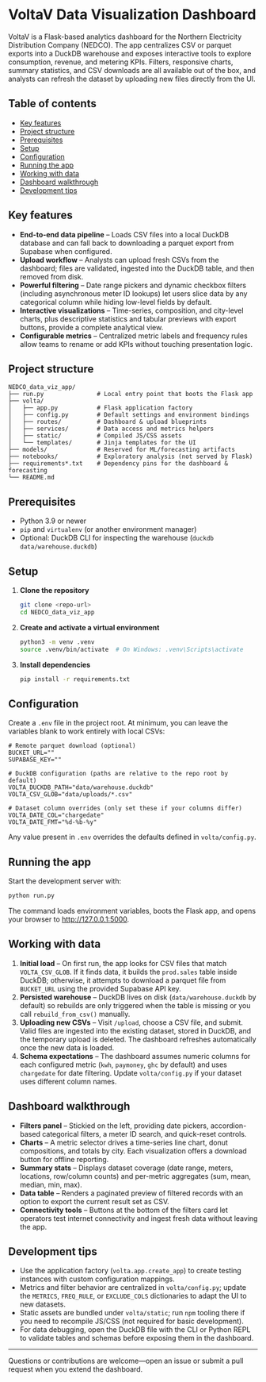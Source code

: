 # VoltaV Data Visualization Dashboard

VoltaV is a Flask-based analytics dashboard for the Northern Electricity Distribution Company (NEDCO). The app centralizes CSV or parquet exports into a DuckDB warehouse and exposes interactive tools to explore consumption, revenue, and metering KPIs. Filters, responsive charts, summary statistics, and CSV downloads are all available out of the box, and analysts can refresh the dataset by uploading new files directly from the UI.

## Table of contents
- [Key features](#key-features)
- [Project structure](#project-structure)
- [Prerequisites](#prerequisites)
- [Setup](#setup)
- [Configuration](#configuration)
- [Running the app](#running-the-app)
- [Working with data](#working-with-data)
- [Dashboard walkthrough](#dashboard-walkthrough)
- [Development tips](#development-tips)

## Key features
- **End-to-end data pipeline** – Loads CSV files into a local DuckDB database and can fall back to downloading a parquet export from Supabase when configured.
- **Upload workflow** – Analysts can upload fresh CSVs from the dashboard; files are validated, ingested into the DuckDB table, and then removed from disk.
- **Powerful filtering** – Date range pickers and dynamic checkbox filters (including asynchronous meter ID lookups) let users slice data by any categorical column while hiding low-level fields by default.
- **Interactive visualizations** – Time-series, composition, and city-level charts, plus descriptive statistics and tabular previews with export buttons, provide a complete analytical view.
- **Configurable metrics** – Centralized metric labels and frequency rules allow teams to rename or add KPIs without touching presentation logic.

## Project structure
```
NEDCO_data_viz_app/
├── run.py               # Local entry point that boots the Flask app
├── volta/
│   ├── app.py           # Flask application factory
│   ├── config.py        # Default settings and environment bindings
│   ├── routes/          # Dashboard & upload blueprints
│   ├── services/        # Data access and metrics helpers
│   ├── static/          # Compiled JS/CSS assets
│   └── templates/       # Jinja templates for the UI
├── models/              # Reserved for ML/forecasting artifacts
├── notebooks/           # Exploratory analysis (not served by Flask)
├── requirements*.txt    # Dependency pins for the dashboard & forecasting
└── README.md
```

## Prerequisites
- Python 3.9 or newer
- `pip` and `virtualenv` (or another environment manager)
- Optional: DuckDB CLI for inspecting the warehouse (`duckdb data/warehouse.duckdb`)

## Setup
1. **Clone the repository**
   ```bash
   git clone <repo-url>
   cd NEDCO_data_viz_app
   ```
2. **Create and activate a virtual environment**
   ```bash
   python3 -m venv .venv
   source .venv/bin/activate  # On Windows: .venv\Scripts\activate
   ```
3. **Install dependencies**
   ```bash
   pip install -r requirements.txt
   ```

## Configuration
Create a `.env` file in the project root. At minimum, you can leave the variables blank to work entirely with local CSVs:
```env
# Remote parquet download (optional)
BUCKET_URL=""
SUPABASE_KEY=""

# DuckDB configuration (paths are relative to the repo root by default)
VOLTA_DUCKDB_PATH="data/warehouse.duckdb"
VOLTA_CSV_GLOB="data/uploads/*.csv"

# Dataset column overrides (only set these if your columns differ)
VOLTA_DATE_COL="chargedate"
VOLTA_DATE_FMT="%d-%b-%y"
```
Any value present in `.env` overrides the defaults defined in `volta/config.py`.

## Running the app
Start the development server with:
```bash
python run.py
```
The command loads environment variables, boots the Flask app, and opens your browser to <http://127.0.0.1:5000>.

## Working with data
1. **Initial load** – On first run, the app looks for CSV files that match `VOLTA_CSV_GLOB`. If it finds data, it builds the `prod.sales` table inside DuckDB; otherwise, it attempts to download a parquet file from `BUCKET_URL` using the provided Supabase API key.
2. **Persisted warehouse** – DuckDB lives on disk (`data/warehouse.duckdb` by default) so rebuilds are only triggered when the table is missing or you call `rebuild_from_csv()` manually.
3. **Uploading new CSVs** – Visit `/upload`, choose a CSV file, and submit. Valid files are ingested into the existing dataset, stored in DuckDB, and the temporary upload is deleted. The dashboard refreshes automatically once the new data is loaded.
4. **Schema expectations** – The dashboard assumes numeric columns for each configured metric (`kwh`, `paymoney`, `ghc` by default) and uses `chargedate` for date filtering. Update `volta/config.py` if your dataset uses different column names.

## Dashboard walkthrough
- **Filters panel** – Stickied on the left, providing date pickers, accordion-based categorical filters, a meter ID search, and quick-reset controls.
- **Charts** – A metric selector drives a time-series line chart, donut compositions, and totals by city. Each visualization offers a download button for offline reporting.
- **Summary stats** – Displays dataset coverage (date range, meters, locations, row/column counts) and per-metric aggregates (sum, mean, median, min, max).
- **Data table** – Renders a paginated preview of filtered records with an option to export the current result set as CSV.
- **Connectivity tools** – Buttons at the bottom of the filters card let operators test internet connectivity and ingest fresh data without leaving the app.

## Development tips
- Use the application factory (`volta.app.create_app`) to create testing instances with custom configuration mappings.
- Metrics and filter behavior are centralized in `volta/config.py`; update the `METRICS`, `FREQ_RULE`, or `EXCLUDE_COLS` dictionaries to adapt the UI to new datasets.
- Static assets are bundled under `volta/static`; run `npm` tooling there if you need to recompile JS/CSS (not required for basic development).
- For data debugging, open the DuckDB file with the CLI or Python REPL to validate tables and schemas before exposing them in the dashboard.

---
Questions or contributions are welcome—open an issue or submit a pull request when you extend the dashboard.
